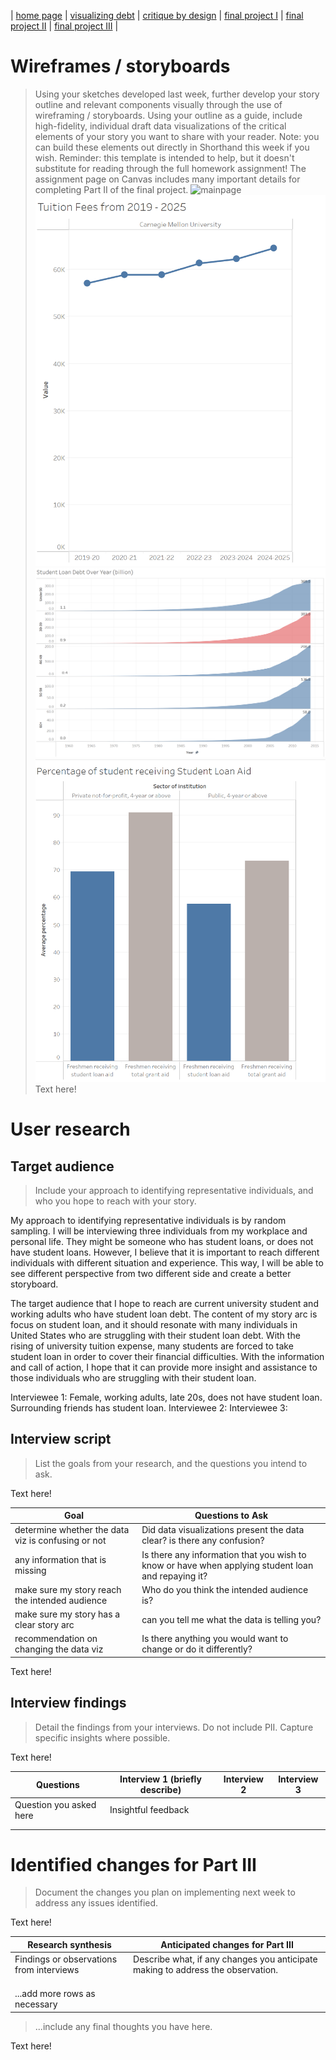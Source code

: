 | [home page](https://nilong96.github.io/portfolio/) | [visualizing debt](visualizing-government-debt) | [critique by design](critique-by-design) | [final project I](final-project-part-one) | [final project II](final-project-part-two) | [final project III](final-project-part-three) |

# Wireframes / storyboards
> Using your sketches developed last week, further develop your story outline and relevant components visually through the use of wireframing / storyboards. Using your outline as a guide, include high-fidelity, individual draft data visualizations of the critical elements of your story you want to share with your reader. Note: you can build these elements out directly in Shorthand this week if you wish.  Reminder: this template is intended to help, but it doesn't substitute for reading through the full homework assignment!  The assignment page on Canvas includes many important details for completing Part II of the final project. 
![mainpage](mainpage.png)
![tuitionfees](tuition_fees.png)
![studentloan](Studentloan_Viz.png)
![studentaid](Percentage_of_Student_Aid.png)
Text here!

# User research 

## Target audience
> Include your approach to identifying representative individuals, and who you hope to reach with your story. 

My approach to identifying representative individuals is by random sampling. I will be interviewing three individuals from my workplace and personal life. They might be someone who has student loans, or does not have student loans. However, I believe that it is important to reach different individuals with different situation and experience. This way, I will be able to see different perspective from two different side and create a better storyboard.

The target audience that I hope to reach are current university student and working adults who have student loan debt. The content of my story arc is focus on student loan, and it should resonate with many individuals in United States who are struggling with their student loan debt. With the rising of university tuition expense, many students are forced to take student loan in order to cover their financial difficulties. With the information and call of action, I hope that it can provide more insight and assistance to those individuals who are struggling with their student loan. 

Interviewee 1: Female, working adults, late 20s, does not have student loan. Surrounding friends has student loan.
Interviewee 2:
Interviewee 3: 


## Interview script
> List the goals from your research, and the questions you intend to ask. 

Text here!

| Goal | Questions to Ask |
|------|------------------|
| determine whether the data viz is confusing or not |  Did data visualizations present the data clear? is there any confusion?  |
| any information that is missing | Is there any information that you wish to know or have when applying student loan and repaying it?       |
| make sure my story reach the intended audience   |   Who do you think the intended audience is?   |
| make sure my story has a clear story arc | can you tell me what the data is telling you? |
| recommendation on changing the data viz | Is there anything you would want to change or do it differently?|


Text here!

## Interview findings
> Detail the findings from your interviews.  Do not include PII.  Capture specific insights where possible.

Text here!

| Questions               | Interview 1 (briefly describe) | Interview 2 | Interview 3 |
|-------------------------|--------------------------------|-------------|-------------|
| Question you asked here | Insightful feedback            |             |             |
|                         |                                |             |             |
|                         |                                |             |             |


# Identified changes for Part III
> Document the changes you plan on implementing next week to address any issues identified.  

Text here!

| Research synthesis                       | Anticipated changes for Part III                                                |
|------------------------------------------|---------------------------------------------------------------------------------|
| Findings or observations from interviews | Describe what, if any changes you anticipate making to address the observation. |
|                                          |                                                                                 |
|                                          |                                                                                 |
|                                          |                                                                                 |
| ...add more rows as necessary            |                                                                                 |

> ...include any final thoughts you have here. 

Text here!

